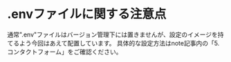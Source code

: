 # .envファイルに関する注意点

通常".env"ファイルはバージョン管理下には置きませんが、設定のイメージを持てるよう今回はあえて配置しています。
具体的な設定方法はnote記事内の「5. コンタクトフォーム」をご確認ください。

